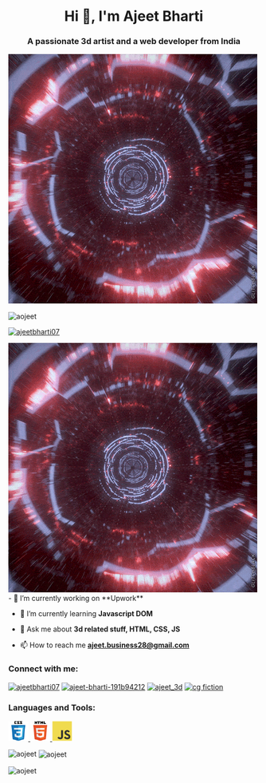 <h1 align="center">Hi 👋, I'm Ajeet Bharti</h1>
<h3 align="center">A passionate 3d artist and a web developer from India</h3>
<img src="giphy.gif" alt="">

<p align="left"> <img src="https://komarev.com/ghpvc/?username=aojeet&label=Profile%20views&color=0e75b6&style=flat" alt="aojeet" /> </p>

<p align="left"> <a href="https://twitter.com/ajeetbharti07" target="blank"><img src="https://img.shields.io/twitter/follow/ajeetbharti07?logo=twitter&style=for-the-badge" alt="ajeetbharti07" /></a> </p>
<img src="giphy.gif" alt="">
- 🔭 I’m currently working on **Upwork**

- 🌱 I’m currently learning **Javascript DOM**

- 💬 Ask me about **3d related stuff, HTML, CSS, JS**

- 📫 How to reach me **ajeet.business28@gmail.com**

<h3 align="left">Connect with me:</h3>
<p align="left">
<a href="https://twitter.com/ajeetbharti07" target="blank"><img align="center" src="https://icons8.com/icon/13963/twitter" alt="ajeetbharti07" height="30" width="40" /></a>
<a href="https://linkedin.com/in/ajeet-bharti-191b94212" target="blank"><img align="center" src="https://icons8.com/icon/13930/linkedin" alt="ajeet-bharti-191b94212" height="30" width="40" /></a>
<a href="https://instagram.com/ajeet_3d" target="blank"><img align="center" src="https://icons8.com/icon/Xy10Jcu1L2Su/instagram" alt="ajeet_3d" height="30" width="40" /></a>
<a href="https://www.youtube.com/c/cg fiction" target="blank"><img align="center" src="https://icons8.com/icon/19318/youtube" alt="cg fiction" height="30" width="40" /></a>
</p>

<h3 align="left">Languages and Tools:</h3>
<p align="left"> <a href="https://www.w3schools.com/css/" target="_blank" rel="noreferrer"> <img src="https://raw.githubusercontent.com/devicons/devicon/master/icons/css3/css3-original-wordmark.svg" alt="css3" width="40" height="40"/> </a> <a href="https://www.w3.org/html/" target="_blank" rel="noreferrer"> <img src="https://raw.githubusercontent.com/devicons/devicon/master/icons/html5/html5-original-wordmark.svg" alt="html5" width="40" height="40"/> </a> <a href="https://developer.mozilla.org/en-US/docs/Web/JavaScript" target="_blank" rel="noreferrer"> <img src="https://raw.githubusercontent.com/devicons/devicon/master/icons/javascript/javascript-original.svg" alt="javascript" width="40" height="40"/> </a> </p>

<p><img align="left" src="https://github-readme-stats.vercel.app/api/top-langs?username=aojeet&show_icons=true&locale=en&layout=compact" alt="aojeet" /></p>

<p>&nbsp;<img align="center" src="https://github-readme-stats.vercel.app/api?username=aojeet&show_icons=true&locale=en" alt="aojeet" /></p>

<p><img align="center" src="https://github-readme-streak-stats.herokuapp.com/?user=aojeet&" alt="aojeet" /></p>
